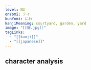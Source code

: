 ```yaml
---
level: N3
onYomi: テイ
kunYomi: にわ
kanjiMeaning: courtyard, garden, yard
image: "[[庭.jpg]]"
tagLinks:
  - "[[kanji]]"
  - "[[japanese]]"
---
```

## character analysis